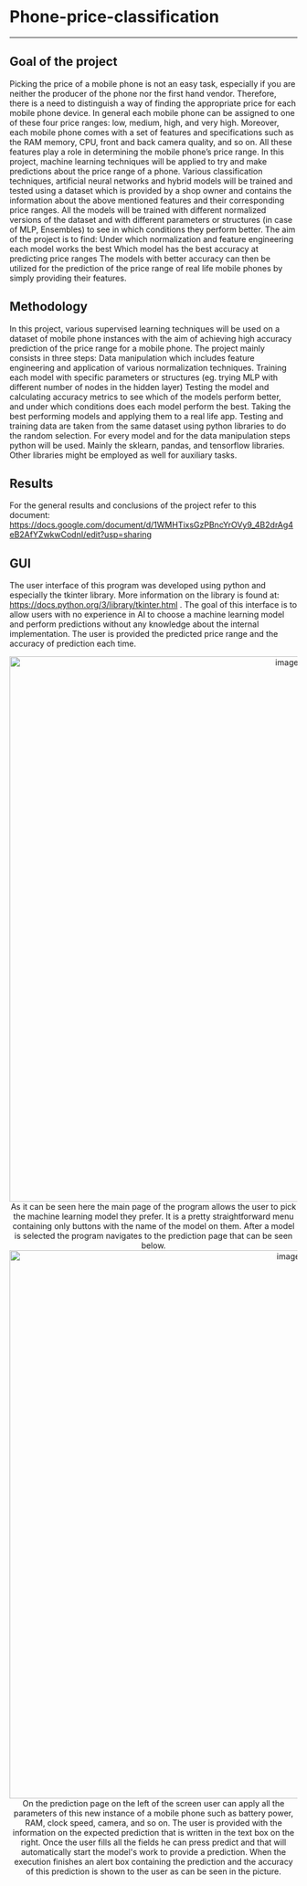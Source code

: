 # Phone-price-classification

***

## Goal of the project

Picking the price of a mobile phone is not an easy task, especially if you are neither the producer of the phone nor the first hand vendor. Therefore, there is a need to distinguish a way of finding the appropriate price for each mobile phone device. In general each mobile phone can be assigned to one of these four price ranges: low, medium, high, and very high. Moreover, each mobile phone comes with a set of features and specifications such as the RAM memory, CPU, front and back camera quality, and so on. All these features play a role in determining the mobile phone’s price range. In this project, machine learning techniques will be applied to try and make predictions about the price range of a phone. Various classification techniques, artificial neural networks and hybrid models will be trained and tested using a dataset which is provided by a shop owner and contains the information about the above mentioned features and their corresponding price ranges. All the models will be trained with different normalized versions of the dataset and with different parameters or structures (in case of MLP, Ensembles) to see in which conditions they perform better. The aim of the project is to find:
Under which normalization and feature engineering each model works the best
Which model has the best accuracy at predicting price ranges
The models with better accuracy can then be utilized for the prediction of the price range of real life mobile phones by simply providing their features. 

## Methodology 

In this project, various supervised learning techniques will be used on a dataset of mobile phone instances with the aim of achieving high accuracy prediction of the price range for a mobile phone. The project mainly consists in three steps:
Data manipulation which includes feature engineering and application of various normalization techniques.
Training each model with specific parameters or structures (eg. trying MLP with different number of nodes in the hidden layer)
Testing the model and calculating accuracy metrics to see which of the models perform better, and under which conditions does each model perform the best.
Taking the best performing models and applying them to a real life app.
Testing and training data are taken from the same dataset using python libraries to do the random selection. For every model and for the data manipulation steps python will be used. Mainly the sklearn, pandas, and tensorflow libraries. Other libraries might be employed as well for auxiliary tasks.

## Results

For the general results and conclusions of the project refer to this document: https://docs.google.com/document/d/1WMHTixsGzPBncYrOVy9_4B2drAg4eB2AfYZwkwCodnI/edit?usp=sharing

## GUI
The user interface of this program was developed using python and especially the tkinter library. More information on the library is found at: https://docs.python.org/3/library/tkinter.html . The goal of this interface is to allow users with no experience in AI to choose a machine learning model and perform predictions without any knowledge about the internal implementation. The user is provided the predicted price range and the accuracy of prediction each time.
<p align="center">
  <img width="955" alt="image" src="https://github.com/guy1998/Phone-price-classification/assets/104024859/a141392b-a583-4449-96ca-5320d43d3b19">
  As it can be seen here the main page of the program allows the user to pick the machine learning model they prefer. It is a pretty straightforward menu containing only buttons with the name of the model on them. After a model is selected the program navigates to the prediction page that can be seen below.
  <img width="960" alt="image" src="https://github.com/guy1998/Phone-price-classification/assets/104024859/ad00251f-cf49-44fd-99b7-4391647ce94a">
  On the prediction page on the left of the screen user can apply all the parameters of this new instance of a mobile phone such as battery power, RAM, clock speed, camera, and so on. The user is provided with the information on the expected prediction that is written in the text box on the right. Once the user fills all the fields he can press predict and that will automatically start the model's work to provide a prediction. When the execution finishes an alert box containing the prediction and the accuracy of this prediction is shown to the user as can be seen in the picture.
</p>
